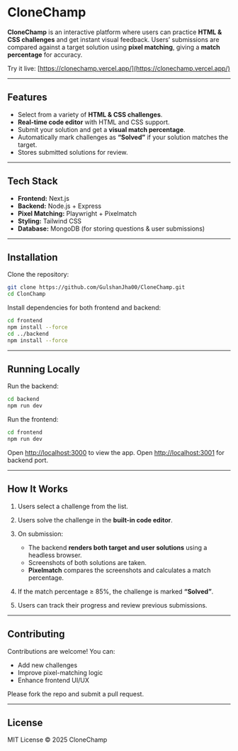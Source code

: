 # CloneChamp

**CloneChamp** is an interactive platform where users can practice **HTML & CSS challenges** and get instant visual feedback. Users’ submissions are compared against a target solution using **pixel matching**, giving a **match percentage** for accuracy.

Try it live: [https://clonechamp.vercel.app/](https://clonechamp.vercel.app/)

---

## Features

* Select from a variety of **HTML & CSS challenges**.
* **Real-time code editor** with HTML and CSS support.
* Submit your solution and get a **visual match percentage**.
* Automatically mark challenges as **“Solved”** if your solution matches the target.
* Stores submitted solutions for review.

---

## Tech Stack

* **Frontend:** Next.js
* **Backend:** Node.js + Express
* **Pixel Matching:** Playwright + Pixelmatch
* **Styling:** Tailwind CSS
* **Database:** MongoDB (for storing questions & user submissions)

---

## Installation

Clone the repository:

```bash
git clone https://github.com/GulshanJha00/CloneChamp.git
cd ClonChamp
```

Install dependencies for both frontend and backend:

```bash
cd frontend
npm install --force
cd ../backend
npm install --force
```

---

## Running Locally

Run the backend:

```bash
cd backend
npm run dev
```

Run the frontend:

```bash
cd frontend
npm run dev
```

Open [http://localhost:3000](http://localhost:3000) to view the app.
Open [http://localhost:3001](http://localhost:3001) for backend port.

---

## How It Works

1. Users select a challenge from the list.
2. Users solve the challenge in the **built-in code editor**.
3. On submission:

   * The backend **renders both target and user solutions** using a headless browser.
   * Screenshots of both solutions are taken.
   * **Pixelmatch** compares the screenshots and calculates a match percentage.
4. If the match percentage ≥ 85%, the challenge is marked **“Solved”**.
5. Users can track their progress and review previous submissions.

---

## Contributing

Contributions are welcome! You can:

* Add new challenges
* Improve pixel-matching logic
* Enhance frontend UI/UX

Please fork the repo and submit a pull request.

---

## License

MIT License © 2025 CloneChamp